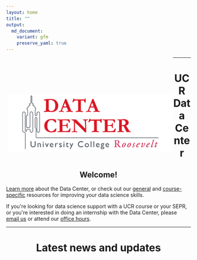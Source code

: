 ```yaml
---
layout: home
title: ""
output:
  md_document:
    variant: gfm
    preserve_yaml: true
---
```


<img style="float: left; padding: 100px 0px 40px 5px" src="assets/img/DC_logo.png" width="450"/>

---

<h1 align="center">UCR Data Center</h1>
<h2 align="center">Welcome!</h2>

[Learn more](about) about the Data Center, or check out our [general](tutorials) and [course-specific](courses) resources for improving your data science skills.

If you're looking for data science support with a UCR course or your SEPR, or you're interested in doing an internship with the Data Center, please [email us](mailto:datacenter@ucr.nl) or attend our [office hours](contact).

---

<h1 align="center">Latest news and updates</h1>

